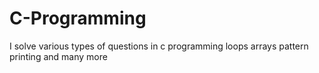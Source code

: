 # C-Programming
I solve various types of questions  in c programming loops arrays pattern printing and many more
